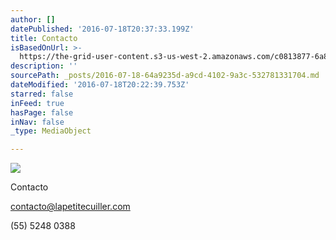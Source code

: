 ```yaml
---
author: []
datePublished: '2016-07-18T20:37:33.199Z'
title: Contacto
isBasedOnUrl: >-
  https://the-grid-user-content.s3-us-west-2.amazonaws.com/c0813877-6a8c-4dbd-a27c-d3cd65617956.jpg
description: ''
sourcePath: _posts/2016-07-18-64a9235d-a9cd-4102-9a3c-532781331704.md
dateModified: '2016-07-18T20:22:39.753Z'
starred: false
inFeed: true
hasPage: false
inNav: false
_type: MediaObject

---
```

![](https://the-grid-user-content.s3-us-west-2.amazonaws.com/c0813877-6a8c-4dbd-a27c-d3cd65617956.jpg)

Contacto

contacto@lapetitecuiller.com

(55) 5248 0388